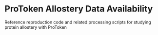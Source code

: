 # ProToken Allostery Data Availability

Reference reproduction code and related processing scripts for studying protein allostery with ProToken

